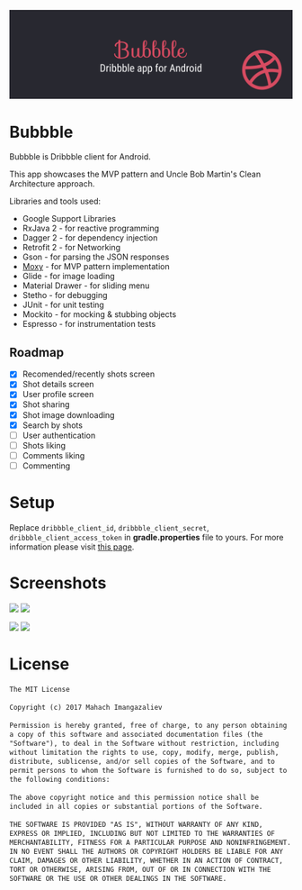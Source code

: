 ![Image](/art/banner.png)

# Bubbble

Bubbble is Dribbble client for Android.

This app showcases the MVP pattern and Uncle Bob Martin's Clean Architecture approach.

Libraries and tools used:

- Google Support Libraries
- RxJava 2 - for reactive programming
- Dagger 2 - for dependency injection
- Retrofit 2 - for Networking
- Gson - for parsing the JSON responses
- [Moxy](https://github.com/moxy-community/Moxy) - for MVP pattern implementation
- Glide - for image loading
- Material Drawer - for sliding menu
- Stetho - for debugging
- JUnit - for unit testing
- Mockito - for mocking & stubbing objects
- Espresso - for instrumentation tests

## Roadmap

- [x] Recomended/recently shots screen
- [x] Shot details screen
- [x] User profile screen
- [x] Shot sharing
- [x] Shot image downloading
- [x] Search by shots
- [ ] User authentication
- [ ] Shots liking
- [ ] Comments liking
- [ ] Commenting

# Setup

Replace `dribbble_client_id`, `dribbble_client_secret`, `dribbble_client_access_token` in **gradle.properties** file to yours.  For more information please visit [this page](http://developer.dribbble.com/).

# Screenshots

<img src="https://github.com/ImangazalievM/Bubbble/blob/master/art/screenshot_1.png" width="40%"> <img src="https://github.com/ImangazalievM/Bubbble/blob/master/art/screenshot_2.png" width="40%">

<img src="https://github.com/ImangazalievM/Bubbble/blob/master/art/screenshot_3.png" width="40%"> <img src="https://github.com/ImangazalievM/Bubbble/blob/master/art/screenshot_4.png" width="40%">
# License

```
The MIT License

Copyright (c) 2017 Mahach Imangazaliev

Permission is hereby granted, free of charge, to any person obtaining a copy of this software and associated documentation files (the "Software"), to deal in the Software without restriction, including without limitation the rights to use, copy, modify, merge, publish, distribute, sublicense, and/or sell copies of the Software, and to permit persons to whom the Software is furnished to do so, subject to the following conditions:

The above copyright notice and this permission notice shall be included in all copies or substantial portions of the Software.

THE SOFTWARE IS PROVIDED "AS IS", WITHOUT WARRANTY OF ANY KIND, EXPRESS OR IMPLIED, INCLUDING BUT NOT LIMITED TO THE WARRANTIES OF MERCHANTABILITY, FITNESS FOR A PARTICULAR PURPOSE AND NONINFRINGEMENT. IN NO EVENT SHALL THE AUTHORS OR COPYRIGHT HOLDERS BE LIABLE FOR ANY CLAIM, DAMAGES OR OTHER LIABILITY, WHETHER IN AN ACTION OF CONTRACT, TORT OR OTHERWISE, ARISING FROM, OUT OF OR IN CONNECTION WITH THE SOFTWARE OR THE USE OR OTHER DEALINGS IN THE SOFTWARE.
```